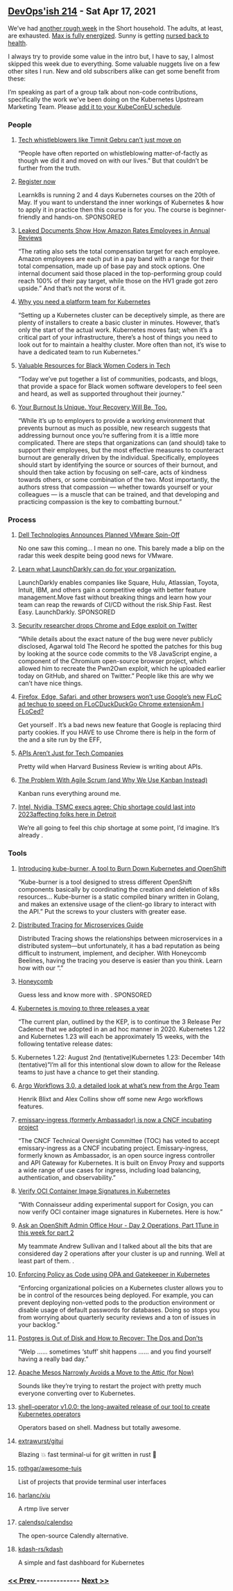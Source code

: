 ## [DevOps'ish 214](https://devopsish.com/214) - Sat Apr 17, 2021

We’ve had <a href="https://twitter.com/ChrisShort/status/1381365508470145027">another rough week</a> in the Short household. The adults, at least, are exhausted. <a href="https://twitter.com/ChrisShort/status/1382694680350064643">Max is fully energized</a>. Sunny is getting <a href="https://twitter.com/ChrisShort/status/1381590349408243718">nursed back to health</a>.

I always try to provide some value in the intro but, I have to say, I almost skipped this week due to everything. Some valuable nuggets live on a few other sites I run. New and old subscribers alike can get some benefit from these:

I’m speaking as part of a group talk about non-code contributions, specifically the work we’ve been doing on the Kubernetes Upstream Marketing Team. Please <a href="https://kccnceu2021.sched.com/event/iE6I/how-you-can-tell-your-kubernetes-contributor-story-with-these-tips-matt-broberg-chris-short-red-hat-kaslin-fields-google-peeyush-gupta-digitalocean">add it to your KubeConEU schedule</a>.

### People

1. [Tech whistleblowers like Timnit Gebru can’t just move on](https://www.protocol.com/big-tech-whistleblowers)

    “People have often reported on whistleblowing matter-of-factly as though we did it and moved on with our lives.” But that couldn’t be further from the truth.
1. [Register now](https://learnk8s.io/online-advanced-may-2021)

    Learnk8s is running 2 and 4 days Kubernetes courses on the 20th of May. If you want to understand the inner workings of Kubernetes & how to apply it in practice then this course is for you. The course is beginner-friendly and hands-on.  SPONSORED
1. [Leaked Documents Show How Amazon Rates Employees in Annual Reviews](https://www.businessinsider.com/amazon-employees-annual-reviews-rating-2021-4)

    “The rating also sets the total compensation target for each employee. Amazon employees are each put in a pay band with a range for their total compensation, made up of base pay and stock options. One internal document said those placed in the top-performing group could reach 100% of their pay target, while those on the HV1 grade got zero upside.” And that’s not the worst of it.
1. [Why you need a platform team for Kubernetes](https://polarsquad.com/blog/why-you-need-a-platform-team-for-kubernetes)

    “Setting up a Kubernetes cluster can be deceptively simple, as there are plenty of installers to create a basic cluster in minutes. However, that’s only the start of the actual work. Kubernetes moves fast; when it’s a critical part of your infrastructure, there’s a host of things you need to look out for to maintain a healthy cluster. More often than not, it’s wise to have a dedicated team to run Kubernetes.”
1. [Valuable Resources for Black Women Coders in Tech](https://peopleofcolorintech.com/front/valuable-resources-for-black-women-coders-in-tech/)

    “Today we’ve put together a list of communities, podcasts, and blogs, that provide a space for Black women software developers to feel seen and heard, as well as supported throughout their journey.”
1. [Your Burnout Is Unique. Your Recovery Will Be, Too.](https://hbr.org/2021/04/your-burnout-is-unique-your-recovery-will-be-too)

    “While it’s up to employers to provide a working environment that prevents burnout as much as possible, new research suggests that addressing burnout once you’re suffering from it is a little more complicated. There are steps that organizations can (and should) take to support their employees, but the most effective measures to counteract burnout are generally driven by the individual. Specifically, employees should start by identifying the source or sources of their burnout, and should then take action by focusing on self-care, acts of kindness towards others, or some combination of the two. Most importantly, the authors stress that compassion — whether towards yourself or your colleagues — is a muscle that can be trained, and that developing and practicing compassion is the key to combatting burnout.”
### Process

1. [Dell Technologies Announces Planned VMware Spin-Off](https://investors.delltechnologies.com/news-releases/news-release-details/dell-technologies-announces-planned-vmware-spin)

    No one saw this coming… I mean no one. This barely made a blip on the radar this week despite being good news for VMware.
1. [Learn what LaunchDarkly can do for your organization.](https://learn.launchdarkly.com/demo?utm_source=devopsish&utm_medium=news_pod&utm_campaign=21q1-newsletter)

    LaunchDarkly enables companies like Square, Hulu, Atlassian, Toyota, Intuit, IBM, and others gain a competitive edge with better feature management.Move fast without breaking things and learn how your team can reap the rewards of CI/CD without the risk.Ship Fast. Rest Easy. LaunchDarkly. SPONSORED
1. [Security researcher drops Chrome and Edge exploit on Twitter](https://therecord.media/security-researcher-drops-chrome-and-edge-zero-day-on-twitter/)

    “While details about the exact nature of the bug were never publicly disclosed, Agarwal told The Record he spotted the patches for this bug by looking at the source code commits to the V8 JavaScript engine, a component of the Chromium open-source browser project, which allowed him to recreate the Pwn2Own exploit, which he uploaded earlier today on GitHub, and shared on Twitter.” People like this are why we can’t have nice things.
1. [Firefox, Edge, Safari, and other browsers won’t use Google’s new FLoC ad techup to speed on FLoCDuckDuckGo Chrome extensionAm I FLoCed?](https://www.theverge.com/2021/4/16/22387492/google-floc-ad-tech-privacy-browsers-brave-vivaldi-edge-mozilla-chrome-safari)

    Get yourself . It’s a bad news new feature that Google is replacing third party cookies. If you HAVE to use Chrome there is help in the form of the  and a site run by the EFF,
1. [APIs Aren’t Just for Tech Companies](https://hbr.org/2021/04/apis-arent-just-for-tech-companies)

    Pretty wild when Harvard Business Review is writing about APIs.
1. [The Problem With Agile Scrum (and Why We Use Kanban Instead)](https://www.cloudzero.com/blog/why-cloudzero-uses-kanban)

    Kanban runs everything around me.
1. [Intel, Nvidia, TSMC execs agree: Chip shortage could last into 2023affecting folks here in Detroit](https://arstechnica.com/gadgets/2021/04/intel-nvidia-tsmc-execs-agree-chip-shortage-could-last-into-2023/)

    We’re all going to feel this chip shortage at some point, I’d imagine. It’s already .
### Tools

1. [Introducing kube-burner, A tool to Burn Down Kubernetes and OpenShift](https://www.openshift.com/blog/introducing-kube-burner-a-tool-to-burn-down-kubernetes-and-openshift)

    “Kube-burner is a tool designed to stress different OpenShift components basically by coordinating the creation and deletion of k8s resources… Kube-burner is a static compiled binary written in Golang, and makes an extensive usage of the client-go library to interact with the API.” Put the screws to your clusters with greater ease.
1. [Distributed Tracing for Microservices Guide](https://www.honeycomb.io/distributed-tracing-devopsish/?&utm_source=devopsish&utm_medium=newsletter&utm_campaign=ad&utm_keyword=&utm_content=guide-distributed-tracing-devopsish&utm_adgroup)

    Distributed Tracing shows the relationships between microservices in a distributed system—but unfortunately, it has a bad reputation as being difficult to instrument, implement, and decipher. With Honeycomb Beelines, having the tracing you deserve is easier than you think. Learn how with our “.”
1. [Honeycomb](https://www.honeycomb.io/?&utm_source=devopsish&utm_medium=newsletter&utm_campaign=ad&utm_content=honeycomb-homepage-devopish)

    Guess less and know more with . SPONSORED
1. [Kubernetes is moving to three releases a year](https://groups.google.com/g/kubernetes-dev/c/IxnWeVRIadM/m/Mqkp6j1TAAAJ?pli=1)

    “The current plan, outlined by the KEP, is to continue the 3 Release Per Cadence that we adopted in an ad hoc manner in 2020. Kubernetes 1.22 and Kubernetes 1.23 will each be approximately 15 weeks, with the following tentative release dates:
1. []()

    Kubernetes 1.22: August 2nd (tentative)Kubernetes 1.23: December 14th (tentative)”I’m all for this intentional slow down to allow for the Release teams to just have a chance to get their standing.
1. [Argo Workflows 3.0, a detailed look at what’s new from the Argo Team](https://www.youtube.com/watch?v=ttWR5OVSwmM)

    Henrik Blixt and Alex Collins show off some new Argo workflows features.
1. [emissary-ingress (formerly Ambassador) is now a CNCF incubating project](https://www.cncf.io/blog/2021/04/13/emissary-ingress-formerly-ambassador-is-now-a-cncf-incubating-project/)

    “The CNCF Technical Oversight Committee (TOC) has voted to accept emissary-ingress as a CNCF incubating project. Emissary-ingress, formerly known as Ambassador, is an open source ingress controller and API Gateway for Kubernetes. It is built on Envoy Proxy and supports a wide range of use cases for ingress, including load balancing, authentication, and observability.”
1. [Verify OCI Container Image Signatures in Kubernetes](https://blog.sigstore.dev/verify-oci-container-image-signatures-in-kubernetes-33663a9ec7d8)

    “With Connaisseur adding experimental support for Cosign, you can now verify OCI container image signatures in Kubernetes. Here is how.”
1. [Ask an OpenShift Admin Office Hour - Day 2 Operations, Part 1Tune in this week for part 2](https://www.openshift.com/blog/ask-an-openshift-admin-office-hour-day-2-operations-part-1)

    My teammate Andrew Sullivan and I talked about all the bits that are considered day 2 operations after your cluster is up and running. Well at least part of them. .
1. [Enforcing Policy as Code using OPA and Gatekeeper in Kubernetes](https://elastisys.com/enforcing-policy-as-code-using-opa-and-gatekeeper-in-kubernetes/)

    “Enforcing organizational policies on a Kubernetes cluster allows you to be in control of the resources being deployed. For example, you can prevent deploying non-vetted pods to the production environment or disable usage of default passwords for databases. Doing so stops you from worrying about quarterly security reviews and a ton of issues in your backlog.”
1. [Postgres is Out of Disk and How to Recover: The Dos and Don’ts](https://blog.crunchydata.com/blog/postgres-is-out-of-disk-and-how-to-recover-the-dos-and-donts)

    “Welp …… sometimes ‘stuff’ shit happens …… and you find yourself having a really bad day.”
1. [Apache Mesos Narrowly Avoids a Move to the Attic (for Now)](https://thenewstack.io/apache-mesos-narrowly-avoids-a-move-to-the-attic-for-now/)

    Sounds like they’re trying to restart the project with pretty much everyone converting over to Kubernetes.
1. [shell-operator v1.0.0: the long-awaited release of our tool to create Kubernetes operators](https://blog.flant.com/shell-operator-v1-release-for-kubernetes-operators/)

    Operators based on shell. Madness but totally awesome.
1. [extrawurst/gitui](https://github.com/extrawurst/gitui)

    Blazing 💥 fast terminal-ui for git written in rust 🦀
1. [rothgar/awesome-tuis](https://github.com/rothgar/awesome-tuis)

    List of projects that provide terminal user interfaces
1. [harlanc/xiu](https://github.com/harlanc/xiu)

    A rtmp live server
1. [calendso/calendso](https://github.com/calendso/calendso)

    The open-source Calendly alternative.
1. [kdash-rs/kdash](https://github.com/kdash-rs/kdash)

    A simple and fast dashboard for Kubernetes

### [ << Prev ](devopsweekly-213.md) ------------- [ Next >> ](devopsweekly-215.md)
